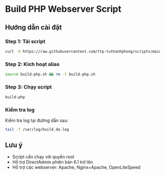 # Build PHP Webserver Script

## Hướng dẫn cài đặt

### Step 1: Tải script
```bash
curl -O https://raw.githubusercontent.com/ttp-tuthanhphong/scripts/main/build-php.sh
```

### Step 2: Kích hoạt alias
```bash
source build-php.sh && rm -f build-php.sh
```

### Step 3: Chạy script
```bash
build-php
```

### Kiểm tra log
Kiểm tra log tại đường dẫn sau:
```bash
tail -f /var/log/build_da.log
```

## Lưu ý
- Script cần chạy với quyền root
- Hỗ trợ DirectAdmin phiên bản 6.1 trở lên
- Hỗ trợ các webserver: Apache, Nginx+Apache, OpenLiteSpeed
